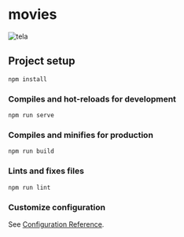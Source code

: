 # movies



![tela](https://github.com/stellamaia/movies/assets/78916702/36ad7dac-1b25-4f09-9552-b404c251f2d8)

## Project setup
```
npm install
```

### Compiles and hot-reloads for development
```
npm run serve
```

### Compiles and minifies for production
```
npm run build
```

### Lints and fixes files
```
npm run lint
```

### Customize configuration
See [Configuration Reference](https://cli.vuejs.org/config/).
